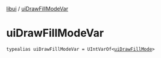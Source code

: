 [libui](README.md) / [uiDrawFillModeVar](ui-draw-fill-mode-var.md)

# uiDrawFillModeVar

`typealias uiDrawFillModeVar = UIntVarOf<`[`uiDrawFillMode`](ui-draw-fill-mode.md)`>`